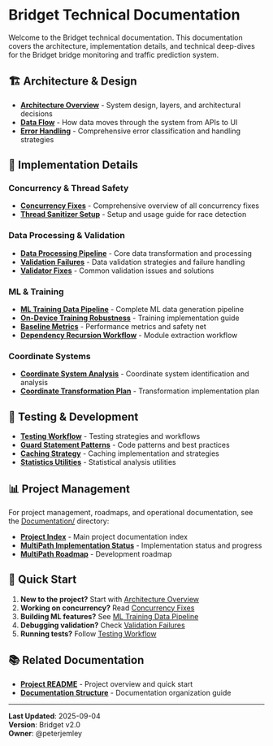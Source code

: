 # Bridget Technical Documentation

Welcome to the Bridget technical documentation. This documentation covers the architecture, implementation details, and technical deep-dives for the Bridget bridge monitoring and traffic prediction system.

## 🏗️ Architecture & Design

- **[Architecture Overview](ArchitectureOverview.md)** - System design, layers, and architectural decisions
- **[Data Flow](DataFlow.md)** - How data moves through the system from APIs to UI
- **[Error Handling](ErrorHandling.md)** - Comprehensive error classification and handling strategies

## 🔧 Implementation Details

### Concurrency & Thread Safety
- **[Concurrency Fixes](ConcurrencyFixes.md)** - Comprehensive overview of all concurrency fixes
- **[Thread Sanitizer Setup](Articles/ThreadSanitizer_Setup.md)** - Setup and usage guide for race detection

### Data Processing & Validation
- **[Data Processing Pipeline](DataProcessingPipeline.md)** - Core data transformation and processing
- **[Validation Failures](ValidationFailures.md)** - Data validation strategies and failure handling
- **[Validator Fixes](ValidatorFixes.md)** - Common validation issues and solutions

### ML & Training
- **[ML Training Data Pipeline](MLTrainingDataPipeline.md)** - Complete ML data generation pipeline
- **[On-Device Training Robustness](Articles/OnDeviceTrainingRobustness.md)** - Training implementation guide
- **[Baseline Metrics](Articles/BaselineMetrics.md)** - Performance metrics and safety net
- **[Dependency Recursion Workflow](Articles/DependencyRecursionWorkflow.md)** - Module extraction workflow

### Coordinate Systems
- **[Coordinate System Analysis](CoordinateSystemAnalysis.md)** - Coordinate system identification and analysis
- **[Coordinate Transformation Plan](CoordinateTransformationPlan.md)** - Transformation implementation plan

## 🧪 Testing & Development

- **[Testing Workflow](TestingWorkflow.md)** - Testing strategies and workflows
- **[Guard Statement Patterns](GuardStatementPatterns.md)** - Code patterns and best practices
- **[Caching Strategy](CachingStrategy.md)** - Caching implementation and strategies
- **[Statistics Utilities](StatisticsUtilitiesSummary.md)** - Statistical analysis utilities

## 📊 Project Management

For project management, roadmaps, and operational documentation, see the [Documentation/](../Documentation/) directory:

- **[Project Index](../Documentation/PROJECT_INDEX.md)** - Main project documentation index
- **[MultiPath Implementation Status](../Documentation/MultiPath_Implementation_Status.md)** - Implementation status and progress
- **[MultiPath Roadmap](../Documentation/MULTIPATH_ROADMAP.md)** - Development roadmap

## 🚀 Quick Start

1. **New to the project?** Start with [Architecture Overview](ArchitectureOverview.md)
2. **Working on concurrency?** Read [Concurrency Fixes](ConcurrencyFixes.md)
3. **Building ML features?** See [ML Training Data Pipeline](MLTrainingDataPipeline.md)
4. **Debugging validation?** Check [Validation Failures](ValidationFailures.md)
5. **Running tests?** Follow [Testing Workflow](TestingWorkflow.md)

## 📚 Related Documentation

- **[Project README](../../README.md)** - Project overview and quick start
- **[Documentation Structure](../Documentation/DOCUMENTATION_STRUCTURE.md)** - Documentation organization guide

---

**Last Updated**: 2025-09-04  
**Version**: Bridget v2.0  
**Owner**: @peterjemley
